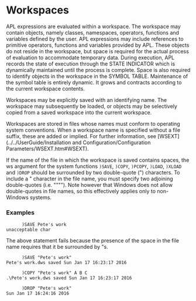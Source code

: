 # Workspaces

APL expressions are evaluated within a workspace. The workspace may contain objects, namely classes, namespaces, operators, functions and variables defined by the user. APL expressions may include references to primitive operators, functions and variables provided by APL. These objects do not reside in the workspace, but space is required for the actual process of evaluation to accommodate temporary data. During execution, APL records the state of execution through the STATE INDICATOR which is dynamically maintained until the process is complete. Space is also required to identify objects in the workspace in the SYMBOL TABLE. Maintenance of the symbol table is entirely dynamic. It grows and contracts according to the current workspace contents.

Workspaces may be explicitly saved with an identifying name. The workspace may subsequently be loaded, or objects may be selectively copied from a saved workspace into the current workspace.

Workspaces are stored in files whose names must conform to operating system conventions. When a workspace name is specified without a file suffix, these are added or implied. For further information, see [WSEXT](../../UserGuide/Installation and Configuration/Configuration Parameters/WSEXT.htm#WSEXT).

If the name of the file in which the workspace is saved contains spaces, the ws argument for the system functions `)SAVE`, `)COPY`, `)PCOPY`, `)LOAD`, `)XLOAD` and `)DROP` should be surrounded by two double-quote (") characters. To include a " character in the file name, you must specify two adjoining double-quotes (i.e. """"). Note however that Windows does not allow double-quotes in file names, so this effectively applies only to non-Windows systems.

### Examples
```apl
      )SAVE Pete's work
unacceptable char
```

The above statement fails because the presence of the space in the file name requires that it be surrounded by "s.
```apl
      )SAVE "Pete's work"
Pete's work.dws saved Sun Jan 17 16:23:17 2016

      )COPY "Pete's work" A B C
.\Pete's work.dws saved Sun Jan 17 16:23:17 2016

      )DROP "Pete's work"
Sun Jan 17 16:24:16 2016

```
